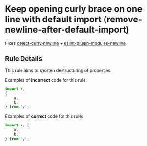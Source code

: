 # Keep opening curly brace on one line with default import (remove-newline-after-default-import)

Fixes [object-curly-newline](https://eslint.org/docs/rules/object-curly-newline) + [eslint-plugin-modules-newline](https://github.com/gmsorrow/eslint-plugin-modules-newline).

## Rule Details

This rule aims to shorten destructuring of properties.

Examples of **incorrect** code for this rule:

```js
import x,
{
    a,
    b,
} from 'y';
```

Examples of **correct** code for this rule:

```js
import x, {
    a,
    b,
} from 'y';
```
